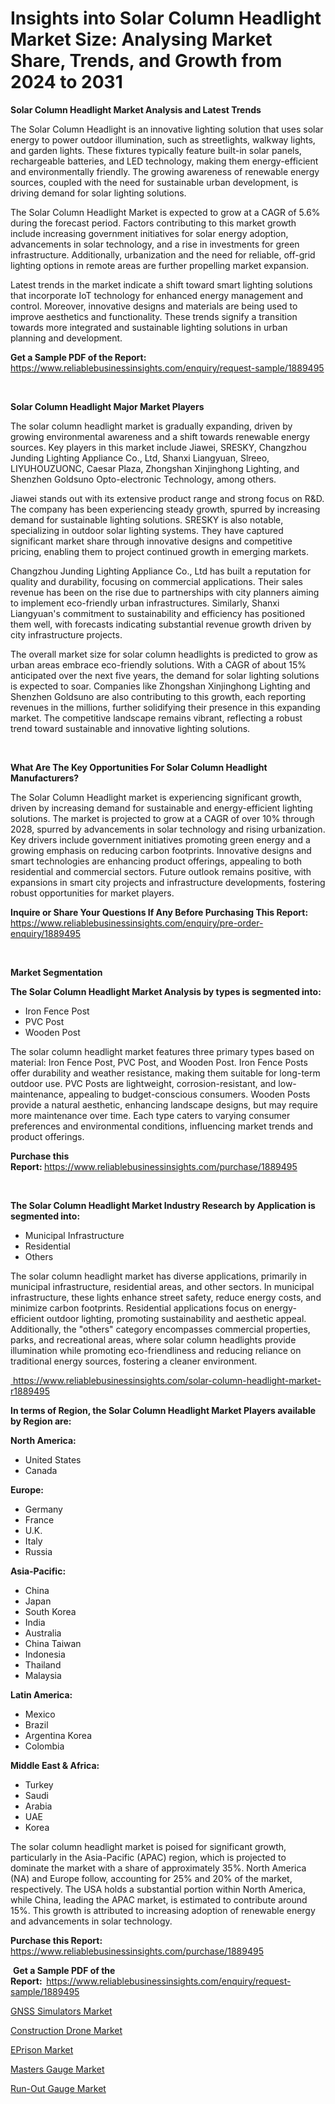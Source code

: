 <p><h1>Insights into Solar Column Headlight Market Size: Analysing Market Share, Trends, and Growth from 2024 to 2031</h1></p><p><strong>Solar Column Headlight Market Analysis and Latest Trends</strong></p>
<p><p>The Solar Column Headlight is an innovative lighting solution that uses solar energy to power outdoor illumination, such as streetlights, walkway lights, and garden lights. These fixtures typically feature built-in solar panels, rechargeable batteries, and LED technology, making them energy-efficient and environmentally friendly. The growing awareness of renewable energy sources, coupled with the need for sustainable urban development, is driving demand for solar lighting solutions.</p><p>The Solar Column Headlight Market is expected to grow at a CAGR of 5.6% during the forecast period. Factors contributing to this market growth include increasing government initiatives for solar energy adoption, advancements in solar technology, and a rise in investments for green infrastructure. Additionally, urbanization and the need for reliable, off-grid lighting options in remote areas are further propelling market expansion. </p><p>Latest trends in the market indicate a shift toward smart lighting solutions that incorporate IoT technology for enhanced energy management and control. Moreover, innovative designs and materials are being used to improve aesthetics and functionality. These trends signify a transition towards more integrated and sustainable lighting solutions in urban planning and development.</p></p>
<p><strong>Get a Sample PDF of the Report:&nbsp;</strong> <a href="https://www.reliablebusinessinsights.com/enquiry/request-sample/1889495?utm_campaign=1091&utm_medium=2&utm_source=Github&utm_content=ia&utm_term=24102024&utm_id=solar-column-headlight">https://www.reliablebusinessinsights.com/enquiry/request-sample/1889495</a></p>
<p>&nbsp;</p>
<p><strong>Solar Column Headlight Major Market Players</strong></p>
<p><p>The solar column headlight market is gradually expanding, driven by growing environmental awareness and a shift towards renewable energy sources. Key players in this market include Jiawei, SRESKY, Changzhou Junding Lighting Appliance Co., Ltd, Shanxi Liangyuan, Slreeo, LIYUHOUZUONC, Caesar Plaza, Zhongshan Xinjinghong Lighting, and Shenzhen Goldsuno Opto-electronic Technology, among others.</p><p>Jiawei stands out with its extensive product range and strong focus on R&D. The company has been experiencing steady growth, spurred by increasing demand for sustainable lighting solutions. SRESKY is also notable, specializing in outdoor solar lighting systems. They have captured significant market share through innovative designs and competitive pricing, enabling them to project continued growth in emerging markets.</p><p>Changzhou Junding Lighting Appliance Co., Ltd has built a reputation for quality and durability, focusing on commercial applications. Their sales revenue has been on the rise due to partnerships with city planners aiming to implement eco-friendly urban infrastructures. Similarly, Shanxi Liangyuan's commitment to sustainability and efficiency has positioned them well, with forecasts indicating substantial revenue growth driven by city infrastructure projects.</p><p>The overall market size for solar column headlights is predicted to grow as urban areas embrace eco-friendly solutions. With a CAGR of about 15% anticipated over the next five years, the demand for solar lighting solutions is expected to soar. Companies like Zhongshan Xinjinghong Lighting and Shenzhen Goldsuno are also contributing to this growth, each reporting revenues in the millions, further solidifying their presence in this expanding market. The competitive landscape remains vibrant, reflecting a robust trend toward sustainable and innovative lighting solutions.</p></p>
<p>&nbsp;</p>
<p><strong>What Are The Key Opportunities For Solar Column Headlight Manufacturers?</strong></p>
<p><p>The Solar Column Headlight market is experiencing significant growth, driven by increasing demand for sustainable and energy-efficient lighting solutions. The market is projected to grow at a CAGR of over 10% through 2028, spurred by advancements in solar technology and rising urbanization. Key drivers include government initiatives promoting green energy and a growing emphasis on reducing carbon footprints. Innovative designs and smart technologies are enhancing product offerings, appealing to both residential and commercial sectors. Future outlook remains positive, with expansions in smart city projects and infrastructure developments, fostering robust opportunities for market players.</p></p>
<p><strong>Inquire or Share Your Questions If Any Before Purchasing This Report:</strong> <a href="https://www.reliablebusinessinsights.com/enquiry/pre-order-enquiry/1889495?utm_campaign=1091&utm_medium=2&utm_source=Github&utm_content=ia&utm_term=24102024&utm_id=solar-column-headlight">https://www.reliablebusinessinsights.com/enquiry/pre-order-enquiry/1889495</a></p>
<p>&nbsp;</p>
<p><strong>Market Segmentation</strong></p>
<p><strong>The Solar Column Headlight Market Analysis by types is segmented into:</strong></p>
<p><ul><li>Iron Fence Post</li><li>PVC Post</li><li>Wooden Post</li></ul></p>
<p><p>The solar column headlight market features three primary types based on material: Iron Fence Post, PVC Post, and Wooden Post. Iron Fence Posts offer durability and weather resistance, making them suitable for long-term outdoor use. PVC Posts are lightweight, corrosion-resistant, and low-maintenance, appealing to budget-conscious consumers. Wooden Posts provide a natural aesthetic, enhancing landscape designs, but may require more maintenance over time. Each type caters to varying consumer preferences and environmental conditions, influencing market trends and product offerings.</p></p>
<p><strong>Purchase this Report:&nbsp;</strong><a href="https://www.reliablebusinessinsights.com/purchase/1889495?utm_campaign=1091&utm_medium=2&utm_source=Github&utm_content=ia&utm_term=24102024&utm_id=solar-column-headlight">https://www.reliablebusinessinsights.com/purchase/1889495</a></p>
<p>&nbsp;</p>
<p><strong>The Solar Column Headlight Market Industry Research by Application is segmented into:</strong></p>
<p><ul><li>Municipal Infrastructure</li><li>Residential</li><li>Others</li></ul></p>
<p><p>The solar column headlight market has diverse applications, primarily in municipal infrastructure, residential areas, and other sectors. In municipal infrastructure, these lights enhance street safety, reduce energy costs, and minimize carbon footprints. Residential applications focus on energy-efficient outdoor lighting, promoting sustainability and aesthetic appeal. Additionally, the "others" category encompasses commercial properties, parks, and recreational areas, where solar column headlights provide illumination while promoting eco-friendliness and reducing reliance on traditional energy sources, fostering a cleaner environment.</p></p>
<p><a href="https://www.reliablebusinessinsights.com/solar-column-headlight-market-r1889495?utm_campaign=1091&utm_medium=2&utm_source=Github&utm_content=ia&utm_term=24102024&utm_id=solar-column-headlight">&nbsp;https://www.reliablebusinessinsights.com/solar-column-headlight-market-r1889495</a></p>
<p><strong>In terms of Region, the Solar Column Headlight Market Players available by Region are:</strong></p>
<p>
    <p> <strong> North America: </strong>
        <ul>
            <li>United States</li>
            <li>Canada</li>
        </ul>
        </p> 
    <p> <strong> Europe: </strong>
        <ul>
            <li>Germany</li>
            <li>France</li>
            <li>U.K.</li>
            <li>Italy</li>
            <li>Russia</li>
        </ul>
        </p> 
    <p> <strong> Asia-Pacific: </strong>
        <ul>
            <li>China</li>
            <li>Japan</li>
            <li>South Korea</li>
            <li>India</li>
            <li>Australia</li>
            <li>China Taiwan</li>
            <li>Indonesia</li>
            <li>Thailand</li>
            <li>Malaysia</li>
        </ul>
        </p> 
    <p> <strong> Latin America: </strong>
        <ul>
            <li>Mexico</li>
            <li>Brazil</li>
            <li>Argentina Korea</li>
            <li>Colombia</li>
        </ul>
        </p> 
    <p> <strong> Middle East & Africa: </strong>
        <ul>
            <li>Turkey</li>
            <li>Saudi</li>
            <li>Arabia</li>
            <li>UAE</li>
            <li>Korea</li>
        </ul>
    </p>
    </p>
<p><p>The solar column headlight market is poised for significant growth, particularly in the Asia-Pacific (APAC) region, which is projected to dominate the market with a share of approximately 35%. North America (NA) and Europe follow, accounting for 25% and 20% of the market, respectively. The USA holds a substantial portion within North America, while China, leading the APAC market, is estimated to contribute around 15%. This growth is attributed to increasing adoption of renewable energy and advancements in solar technology.</p></p>
<p><strong>Purchase this Report: </strong><a href="https://www.reliablebusinessinsights.com/purchase/1889495?utm_campaign=1091&utm_medium=2&utm_source=Github&utm_content=ia&utm_term=24102024&utm_id=solar-column-headlight">https://www.reliablebusinessinsights.com/purchase/1889495</a></p>
<p>&nbsp;<strong>Get a Sample PDF of the Report:&nbsp;&nbsp;</strong><a href="https://www.reliablebusinessinsights.com/enquiry/request-sample/1889495?utm_campaign=1091&utm_medium=2&utm_source=Github&utm_content=ia&utm_term=24102024&utm_id=solar-column-headlight">https://www.reliablebusinessinsights.com/enquiry/request-sample/1889495</a></p>
<p><strong></strong></p>
<p><p><a href="https://www.linkedin.com/pulse/gnss-simulators-market-size-type-product-global-industry-analysis-hjoee?utm_campaign=1091&utm_medium=2&utm_source=Github&utm_content=ia&utm_term=24102024&utm_id=solar-column-headlight">GNSS Simulators Market</a></p><p><a href="https://issuu.com/reportprime-2/docs/construction-drone-market-size-2030_2abb4a957d02a5?utm_campaign=1091&utm_medium=2&utm_source=Github&utm_content=ia&utm_term=24102024&utm_id=solar-column-headlight">Construction Drone Market</a></p><p><a href="https://www.linkedin.com/pulse/global-eprison-market-focus-application-end-use-industry-type-3uere?utm_campaign=1091&utm_medium=2&utm_source=Github&utm_content=ia&utm_term=24102024&utm_id=solar-column-headlight">EPrison Market</a></p><p><a href="https://github.com/tewellnudorennk/Market-Research-Report-List-1/blob/main/masters-gauge-market.md?utm_campaign=1091&utm_medium=2&utm_source=Github&utm_content=ia&utm_term=24102024&utm_id=solar-column-headlight">Masters Gauge Market</a></p><p><a href="https://github.com/lavenaz9fufin/Market-Research-Report-List-1/blob/main/run-out-gauge-market.md?utm_campaign=1091&utm_medium=2&utm_source=Github&utm_content=ia&utm_term=24102024&utm_id=solar-column-headlight">Run-Out Gauge Market</a></p></p>